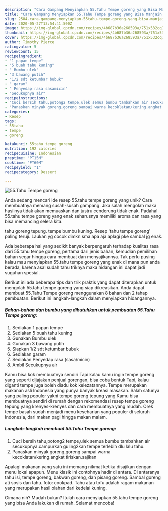 ```yaml
---
description: "Cara Gampang Menyiapkan 55.Tahu Tempe goreng yang Bisa Manjain Lidah"
title: "Cara Gampang Menyiapkan 55.Tahu Tempe goreng yang Bisa Manjain Lidah"
slug: 2584-cara-gampang-menyiapkan-55tahu-tempe-goreng-yang-bisa-manjain-lidah
date: 2020-05-27T13:54:41.500Z
image: https://img-global.cpcdn.com/recipes/4b687b36a268593a/751x532cq70/55tahu-tempe-goreng-foto-resep-utama.jpg
thumbnail: https://img-global.cpcdn.com/recipes/4b687b36a268593a/751x532cq70/55tahu-tempe-goreng-foto-resep-utama.jpg
cover: https://img-global.cpcdn.com/recipes/4b687b36a268593a/751x532cq70/55tahu-tempe-goreng-foto-resep-utama.jpg
author: Timothy Pierce
ratingvalue: 5
reviewcount: 15
recipeingredient:
- "1 papan tempe"
- "5 buah tahu kuning"
- " Bumbu ulek"
- "3 bawang putih"
- "1/2 sdt ketumbar bubuk"
- " garam"
- " Penyedap rasa sasamicin"
- "Secukupnya air"
recipeinstructions:
- "Cuci bersih tahu,potong2 tempe,ulek semua bumbu tambahkan air secukupnya.campurkan guling2kan tempe terlebih dlu lalu tahu."
- "Panaskan minyak goreng,goreng sampai warna kecoklatan/kering.angkat tiriskan.sajikan"
categories:
- Resep
tags:
- 55tahu
- tempe
- goreng

katakunci: 55tahu tempe goreng 
nutrition: 192 calories
recipecuisine: Indonesian
preptime: "PT15M"
cooktime: "PT60M"
recipeyield: "1"
recipecategory: Dessert

---
```



![55.Tahu Tempe goreng](https://img-global.cpcdn.com/recipes/4b687b36a268593a/751x532cq70/55tahu-tempe-goreng-foto-resep-utama.jpg)

Anda sedang mencari ide resep 55.tahu tempe goreng yang unik? Cara membuatnya memang susah-susah gampang. Jika salah mengolah maka hasilnya tidak akan memuaskan dan justru cenderung tidak enak. Padahal 55.tahu tempe goreng yang enak seharusnya memiliki aroma dan rasa yang bisa memancing selera kita.

tahu goreng tepung. tempe bumbu kuning. Resep &#39;tahu tempe goreng&#39; paling teruji. Laukan yg cocok dimkn sma apa aja.aplagi pke sambal jg enak.

Ada beberapa hal yang sedikit banyak berpengaruh terhadap kualitas rasa dari 55.tahu tempe goreng, pertama dari jenis bahan, kemudian pemilihan bahan segar hingga cara membuat dan menyajikannya. Tak perlu pusing kalau mau menyiapkan 55.tahu tempe goreng yang enak di mana pun anda berada, karena asal sudah tahu triknya maka hidangan ini dapat jadi suguhan spesial.


Berikut ini ada beberapa tips dan trik praktis yang dapat diterapkan untuk mengolah 55.tahu tempe goreng yang siap dikreasikan. Anda dapat membuat 55.Tahu Tempe goreng menggunakan 8 bahan dan 2 tahap pembuatan. Berikut ini langkah-langkah dalam menyiapkan hidangannya.

<!--inarticleads1-->

##### Bahan-bahan dan bumbu yang dibutuhkan untuk pembuatan 55.Tahu Tempe goreng:

1. Sediakan 1 papan tempe
1. Sediakan 5 buah tahu kuning
1. Gunakan  Bumbu ulek
1. Gunakan 3 bawang putih
1. Siapkan 1/2 sdt ketumbar bubuk
1. Sediakan  garam
1. Sediakan  Penyedap rasa (sasa/micin)
1. Ambil Secukupnya air


Kamu bisa kok membuatnya sendiri Tapi kalau kamu ingin tempe goreng yang seperti dijajakan penjual gorengan, bisa coba bentuk Tapi, kalau diganti tempe juga boleh diadu kok kelezatannya. Tempe merupakan makanan asli Indonesia yang punya banyak kreasi masakan. Salah satunya yang paling populer yakni tempe goreng tepung yang Kamu bisa membuatnya sendiri di rumah dengan rekomendasi resep tempe goreng tepung yang krenyes-krenyes dan cara membuatnya yang mudah. Orek tempe basah sudah menjadi menu keseharian yang populer di seluruh Indonesia, dari makan pagi hingga makan malam. 

<!--inarticleads2-->

##### Langkah-langkah membuat 55.Tahu Tempe goreng:

1. Cuci bersih tahu,potong2 tempe,ulek semua bumbu tambahkan air secukupnya.campurkan guling2kan tempe terlebih dlu lalu tahu.
1. Panaskan minyak goreng,goreng sampai warna kecoklatan/kering.angkat tiriskan.sajikan


Apalagi makanan yang satu ini memang nikmat ketika disajikan dengan menu lokal apapun. Menu klasik ini contohnya hadir di antara. Di antaranya tahu isi, tempe goreng, bakwan goreng, dan pisang goreng. Sambal goreng ati sosis dan tahu. foto: cookpad. Tahu atau tofu adalah ragam makanan yang merupakan hasil olahan dari kedelai kuning. 

Gimana nih? Mudah bukan? Itulah cara menyiapkan 55.tahu tempe goreng yang bisa Anda lakukan di rumah. Selamat mencoba!

